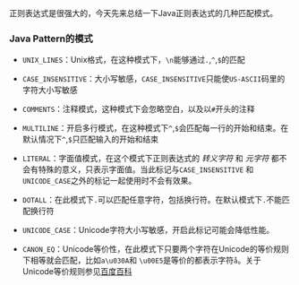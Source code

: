 
正则表达式是很强大的，今天先来总结一下Java正则表达式的几种匹配模式。

<!--more-->

### Java Pattern的模式

  - `UNIX_LINES`：Unix格式，在这种模式下，`\n`能够通过`.`,`^`,`$`的匹配

  - `CASE_INSENSITIVE`：大小写敏感，`CASE_INSENSITIVE`只能使`US-ASCII`码里的字符大小写敏感

  - `COMMENTS`：注释模式，这种模式下会忽略空白，以及以`#`开头的注释

  - `MULTILINE`：开启多行模式，在这种模式下`^`,`$`会匹配每一行的开始和结束。在默认情况下`^`,`$`只匹配输入的开始和结束

  - `LITERAL`：字面值模式，在这个模式下正则表达式的 *转义字符* 和 *元字符* 都不会有特殊的意义，只表示字面值。当此标记与`CASE_INSENSITIVE` 和 `UNICODE_CASE`之外的标记一起使用时不会有效果。

  - `DOTALL`：在此模式下`.`可以匹配任意字符，包括换行符。在默认模式下`.`不能匹配换行符

  - `UNICODE_CASE`：Unicode字符大小写敏感，开启此标记可能会降低性能。

  - `CANON_EQ`：Unicode等价性，在此模式下只要两个字符在Unicode的等价规则下相等就会匹配，比如`a\u030A`和 `\u00E5`是等价的都表示字符`å`。关于Unicode等价规则参见[百度百科](http://baike.baidu.com/link?url=SQe6OOJCjKy4uqcb4ZCkYtJi6WoLU-WpXiwGU6wIRCzhP7U61-NPgCygRWflmJr-hBTAeMJPCLwZliSpdIxcs60LKiUbqdNAE8flP1BbP8bQxXDQBd7sE3ddp4lUJv5Yah6otQrynm7vf5RvnT6rqK)
